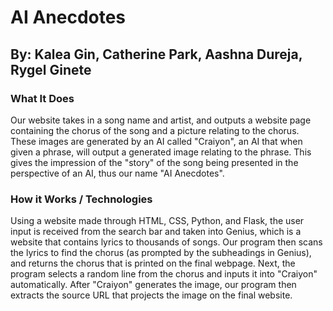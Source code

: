 # AI Anecdotes
## By: Kalea Gin, Catherine Park, Aashna Dureja, Rygel Ginete
### What It Does
Our website takes in a song name and artist, and outputs a website page containing the chorus of the song and a picture relating to the chorus. These images are generated by an AI called "Craiyon", an AI that when given a phrase, will output a generated image relating to the phrase. This gives the impression of the "story" of the song being presented in the perspective of an AI, thus our name "AI Anecdotes".
### How it Works / Technologies
Using a website made through HTML, CSS, Python, and Flask, the user input is received from the search bar and taken into Genius, which is a website that contains lyrics to thousands of songs. Our program then scans the lyrics to find the chorus (as prompted by the subheadings in Genius), and returns the chorus that is printed on the final webpage. Next, the program selects a random line from the chorus and inputs it into "Craiyon" automatically. After "Craiyon" generates the image, our program then extracts the source URL that projects the image on the final website.
